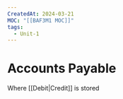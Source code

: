 ```yaml
---
CreatedAt: 2024-03-21
MOC: "[[BAF3M1 MOC]]"
tags:
  - Unit-1
---
```

# Accounts Payable
Where [[Debit|Credit]] is stored


